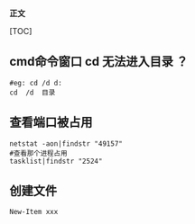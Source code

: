 **正文**

[TOC]


## cmd命令窗口 cd 无法进入目录 ？
```shell
#eg: cd /d d:
cd  /d  目录
```


## 查看端口被占用
```shell
netstat -aon|findstr "49157"
#查看那个进程占用
tasklist|findstr "2524"
```

## 创建文件
```shell
New-Item xxx
```